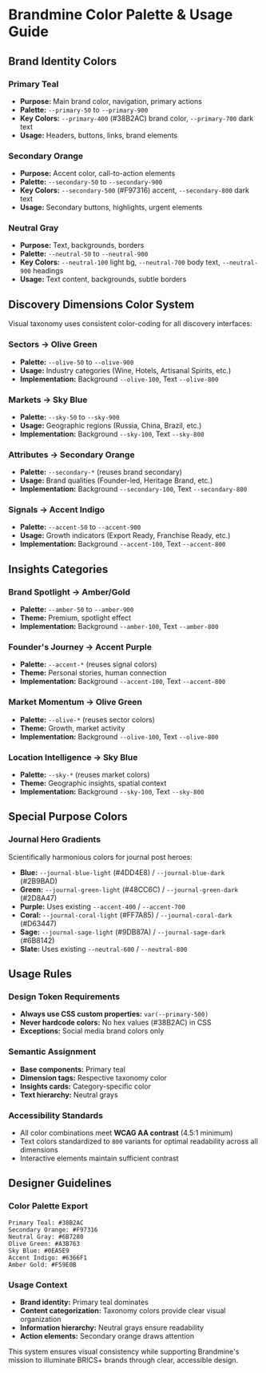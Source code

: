 # Brandmine Color Palette & Usage Guide

## Brand Identity Colors

### Primary Teal
- **Purpose:** Main brand color, navigation, primary actions
- **Palette:** `--primary-50` to `--primary-900`
- **Key Colors:** `--primary-400` (#38B2AC) brand color, `--primary-700` dark text
- **Usage:** Headers, buttons, links, brand elements

### Secondary Orange
- **Purpose:** Accent color, call-to-action elements
- **Palette:** `--secondary-50` to `--secondary-900`
- **Key Colors:** `--secondary-500` (#F97316) accent, `--secondary-800` dark text
- **Usage:** Secondary buttons, highlights, urgent elements

### Neutral Gray
- **Purpose:** Text, backgrounds, borders
- **Palette:** `--neutral-50` to `--neutral-900`
- **Key Colors:** `--neutral-100` light bg, `--neutral-700` body text, `--neutral-900` headings
- **Usage:** Text content, backgrounds, subtle borders

## Discovery Dimensions Color System

Visual taxonomy uses consistent color-coding for all discovery interfaces:

### Sectors → Olive Green
- **Palette:** `--olive-50` to `--olive-900`
- **Usage:** Industry categories (Wine, Hotels, Artisanal Spirits, etc.)
- **Implementation:** Background `--olive-100`, Text `--olive-800`

### Markets → Sky Blue
- **Palette:** `--sky-50` to `--sky-900`
- **Usage:** Geographic regions (Russia, China, Brazil, etc.)
- **Implementation:** Background `--sky-100`, Text `--sky-800`

### Attributes → Secondary Orange
- **Palette:** `--secondary-*` (reuses brand secondary)
- **Usage:** Brand qualities (Founder-led, Heritage Brand, etc.)
- **Implementation:** Background `--secondary-100`, Text `--secondary-800`

### Signals → Accent Indigo
- **Palette:** `--accent-50` to `--accent-900`
- **Usage:** Growth indicators (Export Ready, Franchise Ready, etc.)
- **Implementation:** Background `--accent-100`, Text `--accent-800`

## Insights Categories

### Brand Spotlight → Amber/Gold
- **Palette:** `--amber-50` to `--amber-900`
- **Theme:** Premium, spotlight effect
- **Implementation:** Background `--amber-100`, Text `--amber-800`

### Founder's Journey → Accent Purple
- **Palette:** `--accent-*` (reuses signal colors)
- **Theme:** Personal stories, human connection
- **Implementation:** Background `--accent-100`, Text `--accent-800`

### Market Momentum → Olive Green
- **Palette:** `--olive-*` (reuses sector colors)
- **Theme:** Growth, market activity
- **Implementation:** Background `--olive-100`, Text `--olive-800`

### Location Intelligence → Sky Blue
- **Palette:** `--sky-*` (reuses market colors)
- **Theme:** Geographic insights, spatial context
- **Implementation:** Background `--sky-100`, Text `--sky-800`

## Special Purpose Colors

### Journal Hero Gradients
Scientifically harmonious colors for journal post heroes:
- **Blue:** `--journal-blue-light` (#4DD4E8) / `--journal-blue-dark` (#2B9BAD)
- **Green:** `--journal-green-light` (#48CC6C) / `--journal-green-dark` (#2D8A47)
- **Purple:** Uses existing `--accent-400` / `--accent-700`
- **Coral:** `--journal-coral-light` (#FF7A85) / `--journal-coral-dark` (#D63447)
- **Sage:** `--journal-sage-light` (#9DB87A) / `--journal-sage-dark` (#6B8142)
- **Slate:** Uses existing `--neutral-600` / `--neutral-800`

## Usage Rules

### Design Token Requirements
- **Always use CSS custom properties:** `var(--primary-500)`
- **Never hardcode colors:** No hex values (#38B2AC) in CSS
- **Exceptions:** Social media brand colors only

### Semantic Assignment
- **Base components:** Primary teal
- **Dimension tags:** Respective taxonomy color
- **Insights cards:** Category-specific color
- **Text hierarchy:** Neutral grays

### Accessibility Standards
- All color combinations meet **WCAG AA contrast** (4.5:1 minimum)
- Text colors standardized to `800` variants for optimal readability across all dimensions
- Interactive elements maintain sufficient contrast

## Designer Guidelines

### Color Palette Export
```
Primary Teal: #38B2AC
Secondary Orange: #F97316
Neutral Gray: #6B7280
Olive Green: #A3B763
Sky Blue: #0EA5E9
Accent Indigo: #6366F1
Amber Gold: #F59E0B
```

### Usage Context
- **Brand identity:** Primary teal dominates
- **Content categorization:** Taxonomy colors provide clear visual organization
- **Information hierarchy:** Neutral grays ensure readability
- **Action elements:** Secondary orange draws attention

This system ensures visual consistency while supporting Brandmine's mission to illuminate BRICS+ brands through clear, accessible design.
